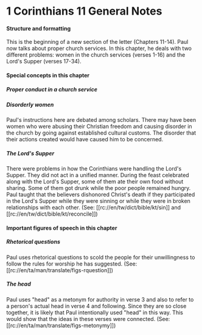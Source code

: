 # 1 Corinthians 11 General Notes

#### Structure and formatting

This is the beginning of a new section of the letter (Chapters 11-14). Paul now talks about proper church services. In this chapter, he deals with two different problems: women in the church services (verses 1-16) and the Lord's Supper (verses 17-34).

#### Special concepts in this chapter

##### Proper conduct in a church service

##### Disorderly women
Paul's instructions here are debated among scholars. There may have been women who were abusing their Christian freedom and causing disorder in the church by going against established cultural customs. The disorder that their actions created would have caused him to be concerned.

##### The Lord's Supper
There were problems in how the Corinthians were handling the Lord's Supper. They did not act in a unified manner. During the feast celebrated along with the Lord's Supper, some of them ate their own food without sharing. Some of them got drunk while the poor people remained hungry. Paul taught that the believers dishonored Christ's death if they participated in the Lord's Supper while they were sinning or while they were in broken relationships with each other. (See: [[rc://en/tw/dict/bible/kt/sin]] and [[rc://en/tw/dict/bible/kt/reconcile]])

#### Important figures of speech in this chapter

##### Rhetorical questions

Paul uses rhetorical questions to scold the people for their unwillingness to follow the rules for worship he has suggested. (See: [[rc://en/ta/man/translate/figs-rquestion]])

##### The head

Paul uses "head" as a metonym for authority in verse 3 and also to refer to a person's actual head in verse 4 and following. Since they are so close together, it is likely that Paul intentionally used "head" in this way. This would show that the ideas in these verses were connected. (See: [[rc://en/ta/man/translate/figs-metonymy]])
